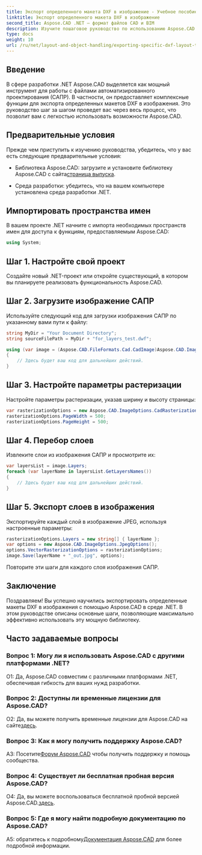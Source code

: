 ```yaml
---
title: Экспорт определенного макета DXF в изображение - Учебное пособие по Aspose.CAD
linktitle: Экспорт определенного макета DXF в изображение
second_title: Aspose.CAD .NET — формат файлов CAD и BIM
description: Изучите пошаговое руководство по использованию Aspose.CAD для .NET для экспорта определенных макетов DXF в изображения. Повысьте эффективность разработки .NET с помощью этого мощного руководства.
type: docs
weight: 10
url: /ru/net/layout-and-object-handling/exporting-specific-dxf-layout-to-image/
---
```

## Введение

В сфере разработки .NET Aspose.CAD выделяется как мощный инструмент для работы с файлами автоматизированного проектирования (САПР). В частности, он предоставляет комплексные функции для экспорта определенных макетов DXF в изображения. Это руководство шаг за шагом проведет вас через весь процесс, что позволит вам с легкостью использовать возможности Aspose.CAD.

## Предварительные условия

Прежде чем приступить к изучению руководства, убедитесь, что у вас есть следующие предварительные условия:

-  Библиотека Aspose.CAD: загрузите и установите библиотеку Aspose.CAD с сайта[страница выпуска](https://releases.aspose.com/cad/net/).

- Среда разработки: убедитесь, что на вашем компьютере установлена среда разработки .NET.

## Импортировать пространства имен

В вашем проекте .NET начните с импорта необходимых пространств имен для доступа к функциям, предоставляемым Aspose.CAD:

```csharp
using System;
```

## Шаг 1. Настройте свой проект

Создайте новый .NET-проект или откройте существующий, в котором вы планируете реализовать функциональность Aspose.CAD.

## Шаг 2. Загрузите изображение САПР

Используйте следующий код для загрузки изображения САПР по указанному вами пути к файлу:

```csharp
string MyDir = "Your Document Directory";
string sourceFilePath = MyDir + "for_layers_test.dwf";

using (var image = (Aspose.CAD.FileFormats.Cad.CadImage)Aspose.CAD.Image.Load(sourceFilePath))
{
    // Здесь будет ваш код для дальнейших действий.
}
```

## Шаг 3. Настройте параметры растеризации

Настройте параметры растеризации, указав ширину и высоту страницы:

```csharp
var rasterizationOptions = new Aspose.CAD.ImageOptions.CadRasterizationOptions();
rasterizationOptions.PageWidth = 500;
rasterizationOptions.PageHeight = 500;
```

## Шаг 4. Перебор слоев

Извлеките слои из изображения САПР и просмотрите их:

```csharp
var layersList = image.Layers;
foreach (var layerName in layersList.GetLayersNames())
{
    // Здесь будет ваш код для дальнейших действий.
}
```

## Шаг 5. Экспорт слоев в изображения

Экспортируйте каждый слой в изображение JPEG, используя настроенные параметры:

```csharp
rasterizationOptions.Layers = new string[] { layerName };
var options = new Aspose.CAD.ImageOptions.JpegOptions();
options.VectorRasterizationOptions = rasterizationOptions;
image.Save(layerName + "_out.jpg", options);
```

Повторите эти шаги для каждого слоя изображения САПР.

## Заключение

Поздравляем! Вы успешно научились экспортировать определенные макеты DXF в изображения с помощью Aspose.CAD в среде .NET. В этом руководстве описаны основные шаги, позволяющие максимально эффективно использовать эту мощную библиотеку.

## Часто задаваемые вопросы

### Вопрос 1: Могу ли я использовать Aspose.CAD с другими платформами .NET?

О1: Да, Aspose.CAD совместим с различными платформами .NET, обеспечивая гибкость для ваших нужд разработки.

### Вопрос 2: Доступны ли временные лицензии для Aspose.CAD?

 О2: Да, вы можете получить временные лицензии для Aspose.CAD на сайте[здесь](https://purchase.aspose.com/temporary-license/).

### Вопрос 3: Как я могу получить поддержку Aspose.CAD?

 A3: Посетите[Форум Aspose.CAD](https://forum.aspose.com/c/cad/19) чтобы получить поддержку и помощь сообщества.

### Вопрос 4: Существует ли бесплатная пробная версия Aspose.CAD?

 О4: Да, вы можете воспользоваться бесплатной пробной версией Aspose.CAD.[здесь](https://releases.aspose.com/).

### Вопрос 5: Где я могу найти подробную документацию по Aspose.CAD?

 A5: обратитесь к подробному[Документация Aspose.CAD](https://reference.aspose.com/cad/net/) для более подробной информации.